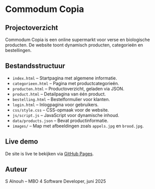 # Commodum Copia

## Projectoverzicht  
Commodum Copia is een online supermarkt voor verse en biologische producten. De website toont dynamisch producten, categorieën en bestellingen.

## Bestandsstructuur
- `index.html` – Startpagina met algemene informatie.
- `categorieen.html` – Pagina met productcategorieën.
- `producten.html` – Productoverzicht, geladen via JSON.
- `product.html` – Detailpagina van één product.
- `bestelling.html` – Bestelformulier voor klanten.
- `login.html` – Inlogpagina voor gebruikers.
- `css/style.css` – CSS-opmaak voor de website.
- `js/script.js` – JavaScript voor dynamische inhoud.
- `data/products.json` – Bevat productinformatie.
- `images/` – Map met afbeeldingen zoals `appels.jpg` en `brood.jpg`.

## Live demo
De site is live te bekijken via [GitHub Pages](https://nl2025.github.io/CommodumCopia/).

## Auteur
S Alnouh – MBO 4 Software Developer, juni 2025
